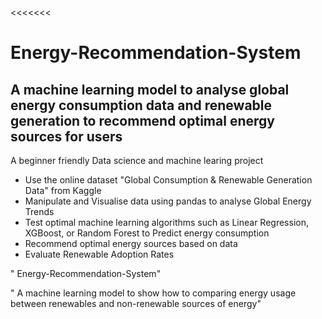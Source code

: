 <<<<<<<
# Energy-Recommendation-System

## A machine learning model to analyse global energy consumption data and renewable generation to recommend optimal energy sources for users

A beginner friendly Data science and machine learing project 

* Use the online dataset "Global Consumption & Renewable Generation Data" from Kaggle
* Manipulate and Visualise data using pandas to analyse Global Energy Trends
* Test optimal machine learning algorithms such as Linear Regression, XGBoost, or Random Forest to Predict energy consumption 
* Recommend optimal energy sources based on data
* Evaluate Renewable Adoption Rates

" Energy-Recommendation-System" 

" A machine learning model to show how to comparing energy usage between renewables and non-renewable sources of energy"
>>>>>>> 
